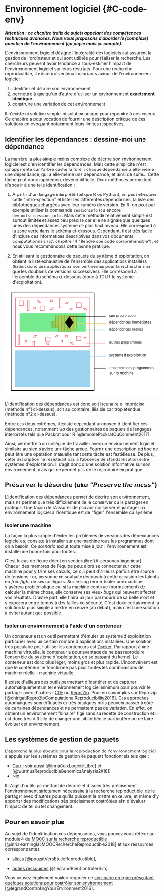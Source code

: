 # Environnement logiciel {#C-code-env}

***Attention : ce chapitre traite de sujets appelant des compétences techniques avancées. Nous vous proposons d'aborder la (complexe) question de l'environnement (ça pique mais ça compte).***

L'environnement logiciel désigne l'intégralité des logiciels qui assurent la 
gestion de l'ordinateur et qui sont utilisés pour réaliser la recherche. 
Les chercheurs peuvent avoir tendance à sous-estimer l'impact de l'environnement 
logiciel sur leurs résultats. Pour une recherche reproductible, il existe trois
enjeux importants autour de l'environnement logiciel :

1. identifier et décrire son environnement
2. permettre à quelqu'un d'autre d'utiliser un environnement **exactement identique**
3. construire une variation de cet environnement

Il n'existe ni solution simple, ni solution unique pour répondre à ces enjeux. Ce chapitre a pour vocation de fournir une description critique de ces solutions en évoquant notamment leurs limites respectives.

## Identifier les dépendances : dessine-moi une dépendance

La manière la ~~plus simple~~ moins complexe de décrire son environnement logiciel est d'en identifier les dépendances. Mais cette simplicité n'est qu'apparente car l'arbre cache la forêt : chaque dépendance a 
elle-même une dépendance, qui a elle-même une dépendance, et ainsi de suite... Cette tâche peut donc 
rapidement devenir difficile. Deux méthodes permettent d'aboutir à
une telle identification :

1. À partir d'un langage interprété (tel que R ou Python), on peut
effectuer cette "intro-spection" et lister les différentes dépendances, la liste 
des bibliothèques chargées avec leur numéro de version. En R, on peut 
par exemple utiliser la commande `sessionInfo` (ou encore 
`devtools::session_info`). Mais cette méthode relativement
simple est surtout limitée et assez peu précise car elle ne signale que quelques
unes des dépendances système de plus haut niveau. Elle correspond à
la zone verte dans le schéma ci-dessous. Cependant, il est très 
facile d'inclure ces informations descriptives dans vos documents 
computationnels (*cf*. chapitre 14 "Rendre son code compréhensible"), et nous vous recommandons cette 
bonne pratique.

2. En utilisant le gestionnaire de paquets du système d'exploitation, 
on obtient la liste exhaustive de l'ensemble des applications
installées (listant donc des applications non pertinentes pour la 
recherche ainsi que les doublons de versions successives). Elle 
correspond à l'ensemble du schéma ci-dessous (donc à TOUT le système 
d'exploitation).

![Schéma des différents environnements logiciel](img/schemaEnvirLogi2.png)

L'identification des dépendances est donc soit lacunaire et imprécise (méthode n°1 ci-dessus),
soit au contraire, illisible car trop étendue (méthode n°2 ci-dessus). 

Entre ces deux extrêmes, il existe cependant un moyen d'identifier ces dépendances, notamment *via* des gestionnaires de paquets de langages interprétés tels que Packrat pour R [@lemoinePackratOuComment2017]. 

Ainsi, permettre à un collègue de travailler avec un environnement logiciel similaire au sien s'avère une tâche ardue. 
Fournir une description *ad hoc* ne peut être une opération manuelle tant cette tâche est fastidieuse. De plus, cette description ne résisterait pas à l'absence de standardisation entre systèmes d'exploitation. 
Il s'agit donc d'une solution informative sur son environnement, mais qui ne permet pas de 
le reproduire en pratique.

## Préserver le désordre (*aka "Preserve the mess"*)

L'identification des dépendances permet de décrire son environnement,
mais ne permet que très difficilement de le conserver ou le partager 
en pratique. Une façon de s'assurer de pouvoir conserver et 
partager un environnement logiciel à l'identique est de "figer" l'ensemble du système. 

### Isoler une machine

La façon la plus simple d'éviter les problèmes de versions des dépendances logicielles, consiste à installer sur une machine tous les programmes dont on a besoin. Ce *scenario* exclut toute mise à jour : l'environnement est installé une bonne fois pour toutes. 

C'est le cas de figure décrit en section \@ref(A-personas-ingenieur). 
Chacun des membres de l'équipe peut alors se connecter sur cette machine 
pour y faire ses calculs, ce qui peut d'ailleurs parfois être source de tensions : or, personne ne souhaite découvrir à cette occasion les talents en *free fight* de ses collègues. Sur le long terme, isoler une machine s'avèrera problématique car si la machine continue (normalement) 
de calculer la même chose, elle conserve ses vieux *bugs* qui peuvent 
affecter vos résultats. D'autre part, elle finira un jour par mourir 
de sa belle mort et s'exposera entre-temps à des failles de sécurité. 
C'est donc certainement la solution la plus simple à mettre en œuvre 
(au début), mais c'est une solution à éviter autant que possible.


### Isoler un environnement à l'aide d'un conteneur

Un conteneur est un outil permettant d'émuler un système
d'exploitation particulier avec un certain nombre d'applications
installées. 
Une solution très populaire pour utiliser les conteneurs
est [Docker](https://www.docker.com/). Par rapport à une machine virtuelle, le conteneur a pour avantage de ne
pas reproduire l'ensemble du système d'exploitation, en se passant du kernel. Le conteneur est donc plus léger, moins gros et plus rapide. L'inconvénient est que le conteneur ne fonctionne pas pour toutes les combinaisons de machine réelle - machine virtuelle.

Il existe d'ailleurs des outils permettant d'identifier et de capturer automatiquement 
un tel environnement logiciel minimum pour pouvoir le partager avec d'autres : [CDE](http://www.pgbovine.net/cde.html) ou [ReproZip](https://vida-nyu.github.io/reprozip/). Pour en savoir plus sur Reprozip [@chirigatiReproZipComputationalReproducibility2016]. Ces approches automatiques sont efficaces et très pratiques mais peuvent passer à côté de
certaines dépendances et ne permettent pas de variation. En effet, on obtient un
environnement "binaire" figé sans sa recette de construction et il est donc très difficile de
changer une bibliothèque particulière ou de faire évoluer cet environnement.

## Les systèmes de gestion de paquets

L'approche la plus aboutie pour la reproduction de l'environnement logiciel 
s'appuie sur les systèmes de gestion de paquets fonctionnels tels que :

* [Guix](https://www.gnu.org/software/guix/) ; voir aussi [@inriaGuixLogicielLibre] et [@wurmusReproducibleGenomicsAnalysis2018])
* [Nix](https://nixos.org/)

Il s'agit d'outils permettant de décrire et d'isoler très précisément 
l'environnement strictement nécessaire à la recherche reproductible, de le partager 
avec d'autres pour qu'ils puissent le mettre en œuvre, et même d'y 
apporter des modifications très précisément contrôlées afin d'évaluer l'impact
de tel ou tel changement.

## Pour en savoir plus
Au sujet de l'identification des dépendances, vous pouvez vous référer
au module 4 du [MOOC sur la recherche
reproductible](https://learninglab.inria.fr/mooc-recherche-reproductible-principes-methodologiques-pour-une-science-transparente/) [@inrialearninglabMOOCRechercheReproductible2018]
et aux ressources correspondantes : 

* [slides](https://gitlab.inria.fr/learninglab/mooc-rr/mooc-rr-ressources/blob/master/module4/slides/C028AL_slides_module4-fr-gz.pdf) [@pouzatVersEtudeReproductible],

* [autres ressources](https://gitlab.inria.fr/learninglab/mooc-rr/mooc-rr-ressources/blob/master/module4/ressources/resources_environment_fr.org) [@legrandBienControlerSon].

Vous  pouvez également vouloir regarder ce 
[séminaire en ligne présentant quelques solutions pour contrôler son environnement](https://github.com/alegrand/RR_webinars/blob/master/2_controling_your_environment/index.org) [@legrandControlingYourEnvironment2016].
